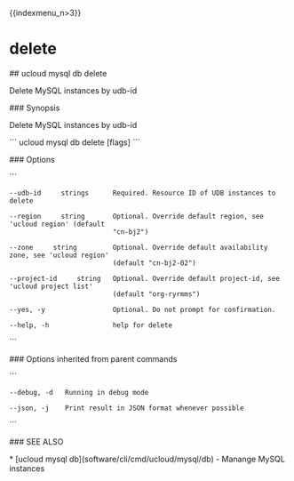 {{indexmenu_n>3}}

# delete

\#\# ucloud mysql db delete

Delete MySQL instances by udb-id

\#\#\# Synopsis

Delete MySQL instances by udb-id

\`\`\` ucloud mysql db delete \[flags\] \`\`\`

\#\#\# Options

\`\`\`

``` 
--udb-id     strings      Required. Resource ID of UDB instances to delete 
```

``` 
--region     string       Optional. Override default region, see 'ucloud region' (default
                          "cn-bj2") 
```

``` 
--zone     string         Optional. Override default availability zone, see 'ucloud region'
                          (default "cn-bj2-02") 
```

``` 
--project-id     string   Optional. Override default project-id, see 'ucloud project list'
                          (default "org-ryrmms") 
```

``` 
--yes, -y                 Optional. Do not prompt for confirmation. 
```

``` 
--help, -h                help for delete 
```

\`\`\`

\#\#\# Options inherited from parent commands

\`\`\`

``` 
--debug, -d   Running in debug mode 
```

``` 
--json, -j    Print result in JSON format whenever possible 
```

\`\`\`

\#\#\# SEE ALSO

\* \[ucloud mysql db\](software/cli/cmd/ucloud/mysql/db) - Manange MySQL
instances
